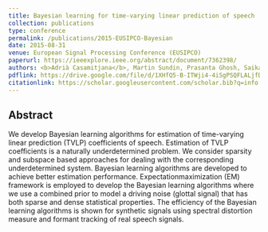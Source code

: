 ```yaml
---
title: Bayesian learning for time-varying linear prediction of speech
collection: publications
type: conference
permalink: /publications/2015-EUSIPCO-Bayesian
date: 2015-08-31
venue: European Signal Processing Conference (EUSIPCO)
paperurl: https://ieeexplore.ieee.org/abstract/document/7362398/
authors: <b>Adrià Casamitjana</b>, Martin Sundin, Prasanta Ghosh, Saikat Chatterjee
pdflink: https://drive.google.com/file/d/1XHfQ5-B-ITWji4-4iSgPSQFLALjfDzLH/view
citationlink: https://scholar.googleusercontent.com/scholar.bib?q=info:AMtmcxnw5K8J:scholar.google.com/&output=citation&scisdr=CgXQVhIyEO27_JMFJYo:AAGBfm0AAAAAXUgAPYo-aHsYvZ43XPu57k4sKTsK8SUw&scisig=AAGBfm0AAAAAXUgAPR1ZYjqZn1ZvX6WEMM9sqB-XthOZ&scisf=4&ct=citation&cd=-1&hl=ca&scfhb=1
---
```


## Abstract
We develop Bayesian learning algorithms for estimation of time-varying linear prediction (TVLP) coefficients of speech. Estimation of TVLP coefficients is a naturally underdetermined problem. We consider sparsity and subspace based approaches for dealing with the corresponding underdetermined system. Bayesian learning algorithms are developed to achieve better estimation performance. Expectationmaximization (EM) framework is employed to develop the Bayesian learning algorithms where we use a combined prior to model a driving noise (glottal signal) that has both sparse and dense statistical properties. The efficiency of the Bayesian learning algorithms is shown for synthetic signals using spectral distortion measure and formant tracking of real speech signals.